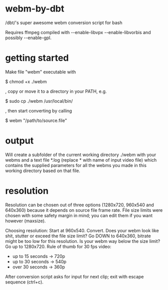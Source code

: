 # webm-by-dbt

/dbt/'s super awesome webm conversion script for bash

Requires ffmpeg compiled with --enable-libvpx --enable-libvorbis and possibly --enable-gpl.


# getting started

Make file "webm" executable with

$ chmod +x ./webm

, copy or move it to a directory in your PATH, e.g.

$ sudo cp ./webm /usr/local/bin/

, then start converting by calling

$ webm "/path/to/source.file"

# output

Will create a subfolder of the current working directory ./webm with your webms and a text file *.log (replace * with name of input video file) which contains the supplied parameters for all the webms you made in this working directory based on that file.

# resolution

Resolution can be chosen out of three options (1280x720, 960x540 and 640x360) because it depends on source file frame rate.
File size limits were chosen with some safety margin in mind; you can edit them if you want however (maxsize).

Choosing resolution:
Start at 960x540. Convert. Does your webm look like shit, stutter or exceed the file size limit? Go DOWN
to 640x360, bitrate might be too low for this resolution. Is your webm way below the size limit? Go up to 1280x720.
Rule of thumb for 30 fps video:
- up to 15 seconds -> 720p
- up to 30 seconds -> 540p
- over 30 seconds -> 360p

After conversion script asks for input for next clip; exit with escape sequence (ctrl+c).
